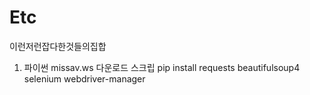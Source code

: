 # Etc
이런저런잡다한것들의집합
1. 파이썬 missav.ws 다운로드 스크립
   pip install requests beautifulsoup4 selenium webdriver-manager
